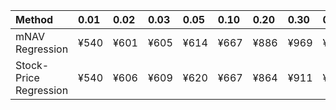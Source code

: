 | Method                 | 0.01   | 0.02   | 0.03   | 0.05   | 0.10   | 0.20   | 0.30   | 0.40   | 0.50   | 0.60   | 0.70   | 0.80   | 0.90   | 0.95   | 0.97   | 0.98   | 0.99   |
|:-----------------------|:-------|:-------|:-------|:-------|:-------|:-------|:-------|:-------|:-------|:-------|:-------|:-------|:-------|:-------|:-------|:-------|:-------|
| mNAV Regression        | ¥540   | ¥601   | ¥605   | ¥614   | ¥667   | ¥886   | ¥969   | ¥1,071 | ¥1,259 | ¥1,450 | ¥1,561 | ¥1,989 | ¥2,664 | ¥2,967 | ¥3,052 | ¥3,257 | ¥3,216 |
| Stock-Price Regression | ¥540   | ¥606   | ¥609   | ¥620   | ¥667   | ¥864   | ¥911   | ¥1,002 | ¥1,117 | ¥1,267 | ¥1,451 | ¥1,888 | ¥2,411 | ¥2,721 | ¥2,668 | ¥2,907 | ¥2,920 |